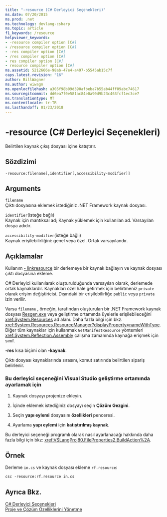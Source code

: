 ```yaml
---
title: "-resource (C# Derleyici Seçenekleri)"
ms.date: 07/20/2015
ms.prod: .net
ms.technology: devlang-csharp
ms.topic: article
f1_keywords: /resource
helpviewer_keywords:
- -resource compiler option [C#]
- /resource compiler option [C#]
- -res compiler option [C#]
- /res compiler option [C#]
- res compiler option [C#]
- resource compiler option [C#]
ms.assetid: 5212666e-98ab-47e4-a497-b5545ab15c7f
caps.latest.revision: "16"
author: BillWagner
ms.author: wiwagn
ms.openlocfilehash: a305f98b09d390afbeba7b55ab44ff09abc74617
ms.sourcegitcommit: dd6ea7f0e581ac84e0a90d9b23c463fcf1ec3ce7
ms.translationtype: MT
ms.contentlocale: tr-TR
ms.lasthandoff: 01/23/2018
---
```

# <a name="-resource-c-compiler-options"></a>-resource (C# Derleyici Seçenekleri)
Belirtilen kaynak çıkış dosyası içine katıştırır.  
  
## <a name="syntax"></a>Sözdizimi  
  
```console  
-resource:filename[,identifier[,accessibility-modifier]]  
```  
  
## <a name="arguments"></a>Arguments  
 `filename`  
 Çıktı dosyasına eklemek istediğiniz .NET Framework kaynak dosyası.  
  
 `identifier`(isteğe bağlı)  
 Kaynak için mantıksal ad; Kaynak yüklemek için kullanılan ad. Varsayılan dosya adıdır.  
  
 `accessibility-modifier`(isteğe bağlı)  
 Kaynak erişilebilirliğini: genel veya özel. Ortak varsayılandır.  
  
## <a name="remarks"></a>Açıklamalar  
 Kullanım [- linkresource](../../../csharp/language-reference/compiler-options/linkresource-compiler-option.md) bir derlemeye bir kaynak bağlayın ve kaynak dosyası çıktı dosyasına ekleme.  
  
 C# Derleyici kullanılarak oluşturulduğunda varsayılan olarak, derlemede ortak kaynaklardır. Kaynakları özel hale getirmek için belirtmeniz `private` olarak erişim değiştiricisi. Dışındaki bir erişilebilirliğe `public` veya `private` izin verilir.  
  
 Varsa `filename` , örneğin, tarafından oluşturulan bir .NET Framework kaynak dosyası [Resgen.exe](../../../framework/tools/resgen-exe-resource-file-generator.md) veya geliştirme ortamında üyelerle erişilebileceğini <xref:System.Resources> ad alanı. Daha fazla bilgi için bkz. <xref:System.Resources.ResourceManager?displayProperty=nameWithType>. Diğer tüm kaynaklar için kullanmak `GetManifestResource` yöntemleri <xref:System.Reflection.Assembly> çalışma zamanında kaynağa erişmek için sınıf.  
  
 **-res** kısa biçimi olan **-kaynak**.  
  
 Çıktı dosyası kaynaklarında sırasını, komut satırında belirtilen sipariş belirlenir.  
  
### <a name="to-set-this-compiler-option-in-the-visual-studio-development-environment"></a>Bu derleyici seçeneğini Visual Studio geliştirme ortamında ayarlamak için  
  
1.  Kaynak dosyayı projenize ekleyin.  
  
2.  İçinde eklemek istediğiniz dosyayı seçin **Çözüm Gezgini**.  
  
3.  Seçin **yapı eylemi** dosyasını **özellikleri** penceresi.  
  
4.  Ayarlama **yapı eylemi** için **katıştırılmış kaynak**.  
  
 Bu derleyici seçeneği programlı olarak nasıl ayarlanacağı hakkında daha fazla bilgi için bkz: <xref:VSLangProj80.FileProperties2.BuildAction%2A>.  
  
## <a name="example"></a>Örnek  
 Derleme `in.cs` ve kaynak dosyası ekleme `rf.resource`:  
  
```console  
csc -resource:rf.resource in.cs  
```  
  
## <a name="see-also"></a>Ayrıca Bkz.  
 [C# Derleyici Seçenekleri](../../../csharp/language-reference/compiler-options/index.md)  
 [Proje ve Çözüm Özelliklerini Yönetme](/visualstudio/ide/managing-project-and-solution-properties)
